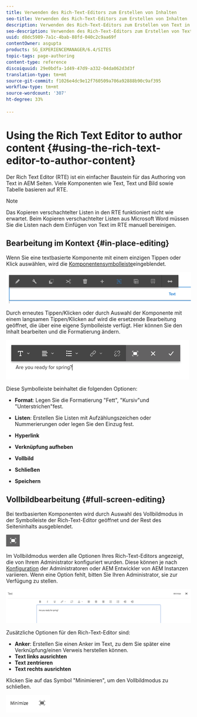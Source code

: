 ```yaml
---
title: Verwenden des Rich-Text-Editors zum Erstellen von Inhalten
seo-title: Verwenden des Rich-Text-Editors zum Erstellen von Inhalten
description: Verwenden des Rich-Text-Editors zum Erstellen von Text in AEM.
seo-description: Verwenden des Rich-Text-Editors zum Erstellen von Text in AEM.
uuid: d8dc5989-7a1c-4bab-88fd-040c2c9aa69f
contentOwner: asgupta
products: SG_EXPERIENCEMANAGER/6.4/SITES
topic-tags: page-authoring
content-type: reference
discoiquuid: 29e0bdfa-1d49-47d9-a332-04da062d3d3f
translation-type: tm+mt
source-git-commit: f1026e4dc9e12f760509a706a92888b90c9af395
workflow-type: tm+mt
source-wordcount: '307'
ht-degree: 33%

---
```



# Using the Rich Text Editor to author content {#using-the-rich-text-editor-to-author-content}

Der Rich Text Editor (RTE) ist ein einfacher Baustein für das Authoring von Text in AEM Seiten. Viele Komponenten wie Text, Text und Bild sowie Tabelle basieren auf RTE.

>[!NOTE]
>
>Das Kopieren verschachtelter Listen in den RTE funktioniert nicht wie erwartet. Beim Kopieren verschachtelter Listen aus Microsoft Word müssen Sie die Listen nach dem Einfügen von Text im RTE manuell bereinigen.

## Bearbeitung im Kontext {#in-place-editing}

Wenn Sie eine textbasierte Komponente mit einem einzigen Tippen oder Klick auswählen, wird die [Komponentensymbolleiste](../sites-authoring/editing-content.md#edit-configure-copy-cut-delete-paste)eingeblendet.

![screen_shot_2018-03-21at163054](assets/screen_shot_2018-03-21at163054.png)

Durch erneutes Tippen/Klicken oder durch Auswahl der Komponente mit einem langsamen Tippen/Klicken auf wird die ersetzende Bearbeitung geöffnet, die über eine eigene Symbolleiste verfügt. Hier können Sie den Inhalt bearbeiten und die Formatierung ändern.

![screen_shot_2018-03-21at163214](assets/screen_shot_2018-03-21at163214.png)

Diese Symbolleiste beinhaltet die folgenden Optionen:

* **Format**: Legen Sie die Formatierung &quot;Fett&quot;, &quot;Kursiv&quot;und &quot;Unterstrichen&quot;fest.

* **Listen**: Erstellen Sie Listen mit Aufzählungszeichen oder Nummerierungen oder legen Sie den Einzug fest.

* **Hyperlink**

* **Verknüpfung aufheben**

* **Vollbild**

* **Schließen**

* **Speichern**

## Vollbildbearbeitung {#full-screen-editing}

Bei textbasierten Komponenten wird durch Auswahl des Vollbildmodus in der Symbolleiste der Rich-Text-Editor geöffnet und der Rest des Seiteninhalts ausgeblendet.

![](do-not-localize/screen_shot_2018-03-21at163236.png)

Im Vollbildmodus werden alle Optionen Ihres Rich-Text-Editors angezeigt, die von Ihrem Administrator konfiguriert wurden. Diese können je nach [Konfiguration](../sites-administering/rich-text-editor.md) der Administratoren oder AEM Entwickler von AEM Instanzen variieren. Wenn eine Option fehlt, bitten Sie Ihren Administrator, sie zur Verfügung zu stellen.

![screen_shot_2018-03-21at163248](assets/screen_shot_2018-03-21at163248.png)

Zusätzliche Optionen für den Rich-Text-Editor sind:

* **Anker**: Erstellen Sie einen Anker im Text, zu dem Sie später eine Verknüpfung/einen Verweis herstellen können.
* **Text links ausrichten**
* **Text zentrieren**
* **Text rechts ausrichten**

Klicken Sie auf das Symbol &quot;Minimieren&quot;, um den Vollbildmodus zu schließen.

![screen_shot_2018-03-21at163323](assets/screen_shot_2018-03-21at163323.png)
